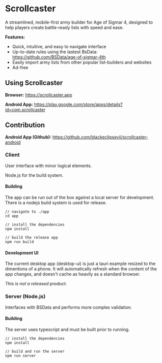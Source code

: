 # Scrollcaster

A streamlined, mobile-first army builder for Age of Sigmar 4, designed to help players create battle-ready lists with speed and ease.

**Features:**
- Quick, intuitive, and easy to navigate interface
- Up-to-date rules using the lastest BsData: https://github.com/BSData/age-of-sigmar-4th
- Easily import army lists from other popular list-builders and websites
- Ad-free

## Using Scrollcaster

**Browser:** https://scrollcaster.app

**Android App:** https://play.google.com/store/apps/details?id=com.scrollcaster

## Contribution

**Android App (Github):** https://github.com/blackeclipsevii/scrollcaster-android

### Client

User interface with minor logical elements.

Node.js for the build system.

#### Building

The app can be run out of the box against a local server for development.
There is a nodejs build system is used for release.

```
// navigate to ./app
cd app

// install the dependencies
npm install

// build the release app
npm run build
```

#### Development UI

The current desktop app (desktop-ui) is just a tauri example resized to the dimentions of a phone.
It will automatically refresh when the content of the app changes, and doesn't cache as heavily as a standard browser.

*This is not a released product.*


### Server (Node.js)

Interfaces with BSData and performs more complex validation.

#### Building

The server uses typescript and must be built prior to running.

```
// install the dependencies
npm install

// build and run the server
npm run server
```
